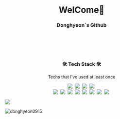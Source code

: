 <h1 align="center">WelCome👋</h3>
<h3 align="center">Donghyeon`s Github</h3>
<br><br><br>

<br>

<h3 align="center">🛠 Tech Stack 🛠</h3>

<p align="center"> Techs that I've used at least once </p>


<p align="center">
  <img src = "http://img.shields.io/badge/-Git%20Hub-black?style=flat-square&logo=github&link=https://github.com/Donghyeon0915"/></a>&nbsp 
  <img src = "http://img.shields.io/badge/-Git-f05032?style=flat-square&logo=git&logoColor=white&link="/></a>&nbsp 
  <img src = "http://img.shields.io/badge/-FaceBook-1877F2?style=flat-square&logo=facebook&logoColor=white&link=https://zzsza.github.io/"/></a>&nbsp 
  <img src = "http://img.shields.io/badge/-Instagram-e4405f?style=flat-square&logo=instagram&logoColor=white&link="/></a>&nbsp 
  <br>
  <img src="https://img.shields.io/badge/Python-3766AB?style=flat-square&logo=Python&logoColor=white"/></a>&nbsp 
  <img src="https://img.shields.io/badge/Java-007396?style=flat-square&logo=Java&logoColor=white"/></a>&nbsp 
  <img src="https://img.shields.io/badge/C++-00599C?style=flat-square&logo=C%2B%2B&logoColor=white"/></a>&nbsp 
  <img src="https://img.shields.io/badge/C-A8B9CC?style=flat-square&logo=C&logoColor=white"/></a>&nbsp 
  <img src="https://img.shields.io/badge/Javascript-ffb13b?style=flat-square&logo=javascript&logoColor=white"/></a>&nbsp 
  <img src ="http://img.shields.io/badge/-Html-e34f26?style=flat-square&logo=html5&logoColor=white&link="/></a>&nbsp 
  <img src="https://img.shields.io/badge/css-1572B6?style=flat-square&logo=css3&logoColor=white"/></a>&nbsp
  <img src="https://img.shields.io/badge/Mysql-E6B91E?style=flat-square&logo=MySql&logoColor=white"/></a>&nbsp 
</p>

<p align="left">
  <a href ="https://solved.ac/dongdong99"> <img src ="http://mazassumnida.wtf/api/v2/generate_badge?boj=dongdong99"> </a>
</p>


<img src="https://github-readme-stats.vercel.app/api/top-langs?username=donghyeon0915&show_icons=true&locale=en&layout=compact" alt="donghyeon0915" />
